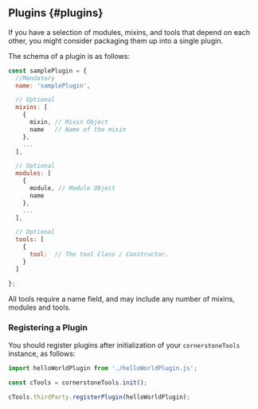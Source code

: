 ## Plugins {#plugins}

If you have a selection of modules, mixins, and tools that depend on each other, you might consider packaging them up into a single plugin.

The schema of a plugin is as follows:

```js
const samplePlugin = {
  //Mandatory
  name: 'samplePlugin',

  // Optional
  mixins: [
    {
      mixin, // Mixin Object
      name   // Name of the mixin
    },
    ...
  ],

  // Optional
  modules: [
    {
      module, // Module Object
      name
    },
    ...
  ],

  // Optional
  tools: [
    {
      tool:  // The tool Class / Constructor.
    }
  ]

};
```

All tools require a name field, and may include any number of mixins, modules and tools.

### Registering a Plugin

You should register plugins after initialization of your `cornerstoneTools` instance, as follows:

```js
import helloWorldPlugin from './helloWorldPlugin.js';

const cTools = cornerstoneTools.init();

cTools.thirdParty.registerPlugin(helloWorldPlugin);
```
